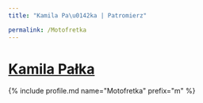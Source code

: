 ```yaml
---
title: "Kamila Pa\u0142ka | Patromierz"

permalink: /Motofretka
---
```


# [Kamila Pałka](https://patronite.pl/Motofretka)

{% include profile.md name="Motofretka" prefix="m" %}
